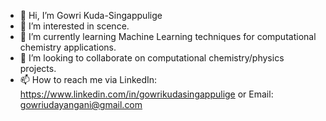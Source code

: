 - 👋 Hi, I’m Gowri Kuda-Singappulige
- 👀 I’m interested in scence. 
- 🌱 I’m currently learning Machine Learning techniques for computational chemistry applications. 
- 💞️ I’m looking to collaborate on computational chemistry/physics projects. 
- 📫 How to reach me via LinkedIn: https://www.linkedin.com/in/gowrikudasingappulige or Email: gowriudayangani@gmail.com

<!---
gowrikuda/gowrikuda is a ✨ special ✨ repository because its `README.md` (this file) appears on your GitHub profile.
You can click the Preview link to take a look at your changes.
--->
